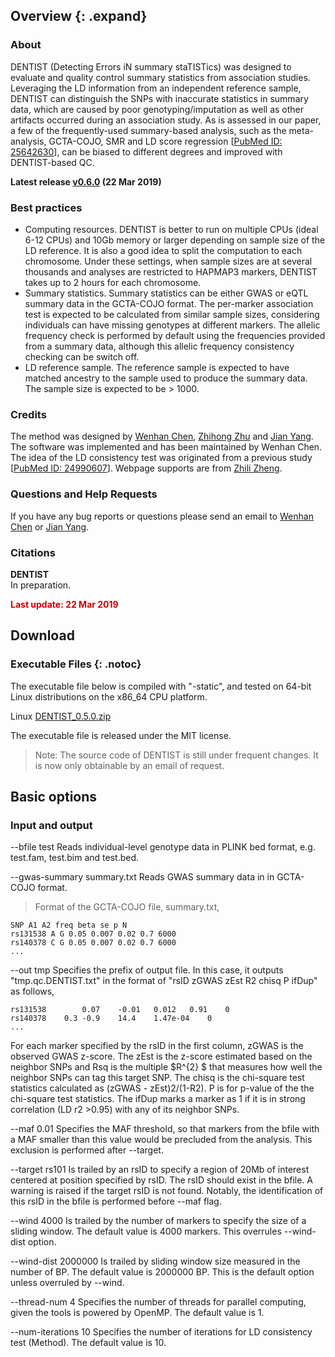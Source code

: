       
## Overview {: .expand}

### About
DENTIST (Detecting Errors iN summary staTISTics) was designed to evaluate and quality control summary statistics from association studies. Leveraging the LD information from an independent reference sample, DENTIST can distinguish the SNPs with inaccurate statistics in summary data, which are caused by poor genotyping/imputation as well as other artifacts occurred during an association study. As is assessed in our paper, a few of the frequently-used summary-based analysis, such as the meta-analysis, GCTA-COJO, SMR and LD score regression \[[PubMed ID: 25642630](https://www.ncbi.nlm.nih.gov/pubmed/25642630)\], can be biased to different degrees and improved with DENTIST-based QC.

**Latest release [v0.6.0](#Download) (22 Mar 2019)**

### Best practices

* Computing resources. DENTIST is better to run on multiple CPUs (ideal 6-12 CPUs) and 10Gb memory or larger depending on sample size of the LD reference. It is also a good idea to split the computation to each chromosome. Under these settings, when sample sizes are at several thousands and analyses are restricted to HAPMAP3 markers, DENTIST takes up to 2 hours for each chromosome.
* Summary statistics. Summary statistics can be either GWAS or eQTL summary data in the GCTA-COJO format. The per-marker association test is expected to be calculated from similar sample sizes, considering individuals can have missing genotypes at different markers. The allelic frequency check is performed by default using the frequencies provided from a summary data, although this allelic frequency consistency checking can be switch off.
* LD reference sample. The reference sample is expected to have matched ancestry to the sample used to produce the summary data. The sample size is expected to be > 1000.


### Credits 

The method was designed by [Wenhan Chen](mailto:uqwche11@uq.edu.au), [Zhihong Zhu](mailto:z.zhu1@uq.edu.au) and [Jian Yang](http://scholar.google.com.au/citations?user=aLuqQs8AAAAJ&hl=en). The software was implemented and has been maintained by Wenhan Chen.  The idea of the LD consistency test was originated from a previous study \[[PubMed ID: 24990607](https://www.ncbi.nlm.nih.gov/pubmed/24990607)\]. Webpage supports are from [Zhili Zheng](mailto:zhili.zheng@uq.edu.au).

### Questions and Help Requests 
If you have any bug reports or questions please send an email to  [Wenhan Chen](mailto:uqwche11@uq.edu.au) or [Jian Yang](mailto:jian.yang@uq.edu.au).

### Citations 
**DENTIST**  
In preparation. 

<p style="color: rgb(204,0,0);font-weight:bold;">Last update: 22 Mar 2019</p>




## Download
### Executable Files {: .notoc}

The executable file below is compiled with "-static", and tested on 64-bit Linux distributions on the x86\_64 CPU platform. 

Linux [DENTIST\_0.5.0.zip](./gcta_0.5.0.zip)

The executable file is released under the MIT license. 

> Note: The source code of DENTIST is still under frequent changes. It is now only obtainable by an email of request.




## Basic options

### Input and output

--bfile	test
Reads individual-level genotype data in PLINK bed format, e.g. test.fam, test.bim and test.bed.

--gwas-summary	summary.txt
Reads GWAS summary data in in GCTA-COJO format.
>Format of the GCTA-COJO file, summary.txt,
```nohighlight
SNP A1 A2 freq beta se p N
rs131538 A G 0.05 0.007 0.02 0.7 6000
rs140378 C G 0.05 0.007 0.02 0.7 6000
...  
```

--out tmp
Specifies the prefix of output file. In this case, it outputs "tmp.qc.DENTIST.txt" in the format of "rsID zGWAS zEst  R2  chisq  P  ifDup" as follows,
```nohighlight
rs131538        0.07	-0.01	0.012	0.91	0
rs140378	0.3	-0.9	14.4	1.47e-04	0
...  
```
For each marker specified by the rsID in the first column, zGWAS is the observed GWAS z-score. The zEst  is the z-score estimated based on the neighbor SNPs and Rsq is the multiple $R^{2} $ that measures how well the neighbor SNPs can tag this target SNP. The chisq is the chi-square test statistics calculated as (zGWAS - zEst)2/(1-R2). P is for p-value of the the chi-square test statistics. The ifDup marks a marker as 1 if it is in strong correlation (LD r2 >0.95) with any of its neighbor SNPs.

--maf 0.01
Specifies the MAF threshold, so that markers from the bfile with a MAF smaller than this value would be precluded from the analysis. This exclusion is performed after --target.


--target rs101
Is trailed by an rsID to specify a region of 20Mb of interest centered at position specified by rsID. 
The rsID should exist in the bfile. A warning is raised if the target rsID is not found. 
Notably, the identification of this rsID in the bfile is performed before  --maf flag.  




--wind  4000
Is trailed by the number of markers to specify the size of a sliding window. The default value is 4000 markers. This overrules --wind-dist option.

--wind-dist  2000000
Is trailed by sliding window size measured in the number of BP. The default value is 2000000 BP. This is the default option unless overruled by --wind.



--thread-num	4
Specifies the number of threads for parallel computing, given the tools is powered by OpenMP. The default value is 1.

--num-iterations 10
Specifies the number of iterations for LD consistency test (Method). The default value is 10. 
